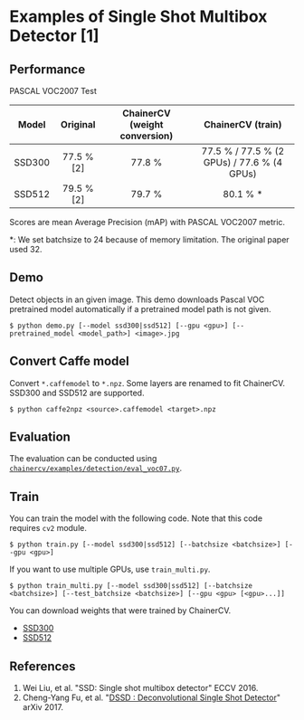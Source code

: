 # Examples of Single Shot Multibox Detector [1]

## Performance
PASCAL VOC2007 Test

| Model | Original | ChainerCV (weight conversion) | ChainerCV (train) |
|:-:|:-:|:-:|:-:|
| SSD300 | 77.5 % [2] | 77.8 % | 77.5 % / 77.5 % (2 GPUs) / 77.6 % (4 GPUs) |
| SSD512 | 79.5 % [2] | 79.7 % | 80.1 % * |

Scores are mean Average Precision (mAP) with PASCAL VOC2007 metric.

\*: We set batchsize to 24 because of memory limitation. The original paper used 32.

## Demo
Detect objects in an given image. This demo downloads Pascal VOC pretrained model automatically if a pretrained model path is not given.
```
$ python demo.py [--model ssd300|ssd512] [--gpu <gpu>] [--pretrained_model <model_path>] <image>.jpg
```

## Convert Caffe model
Convert `*.caffemodel` to `*.npz`. Some layers are renamed to fit ChainerCV. SSD300 and SSD512 are supported.
```
$ python caffe2npz <source>.caffemodel <target>.npz
```

## Evaluation
The evaluation can be conducted using [`chainercv/examples/detection/eval_voc07.py`](https://github.com/chainer/chainercv/blob/master/examples/detection).

## Train
You can train the model with the following code.
Note that this code requires `cv2` module.
```
$ python train.py [--model ssd300|ssd512] [--batchsize <batchsize>] [--gpu <gpu>]
```

If you want to use multiple GPUs, use `train_multi.py`.
```
$ python train_multi.py [--model ssd300|ssd512] [--batchsize <batchsize>] [--test_batchsize <batchsize>] [--gpu <gpu> [<gpu>...]]
```

You can download weights that were trained by ChainerCV.
- [SSD300](https://github.com/yuyu2172/share-weights/releases/download/0.0.4/ssd300_voc0712_trained_2017_08_08.npz)
- [SSD512](https://github.com/yuyu2172/share-weights/releases/download/0.0.4/ssd512_voc0712_trained_batchsize_24_2017_08_08.npz)

## References
1. Wei Liu, et al. "SSD: Single shot multibox detector" ECCV 2016.
2. Cheng-Yang Fu, et al. "[DSSD : Deconvolutional Single Shot Detector](https://arxiv.org/abs/1701.06659)" arXiv 2017.
